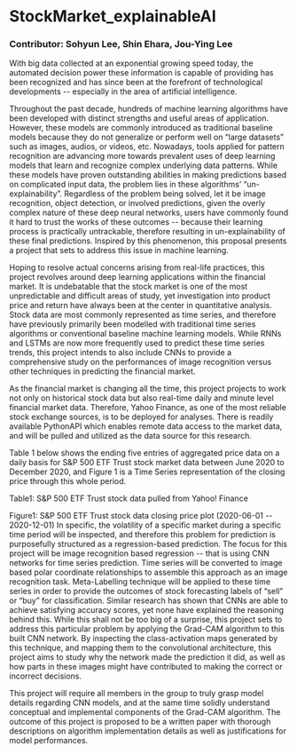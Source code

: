 # StockMarket_explainableAI
### Contributor: Sohyun Lee, Shin Ehara, Jou-Ying Lee

With big data collected at an exponential growing speed today, the automated decision power these information is capable of providing has been recognized and has since been at the forefront of technological developments -- especially in the area of artificial intelligence. 

Throughout the past decade, hundreds of machine learning algorithms have been developed with distinct strengths and useful areas of application. However, these models are commonly introduced as traditional baseline models because they do not generalize or perform well on “large datasets” such as images, audios, or videos, etc. Nowadays, tools applied for pattern recognition are advancing more towards prevalent uses of deep learning models that learn and recognize complex underlying data patterns. While these models have proven outstanding abilities in making predictions based on complicated input data, the problem lies in these algorithms’ “un-explainability”. Regardless of the problem being solved, let it be image recognition, object detection, or involved predictions, given the overly complex nature of these deep neural networks, users have commonly found it hard to trust the works of these outcomes -- because their learning process is practically untrackable, therefore resulting in un-explainability of these final predictions. Inspired by this phenomenon, this proposal presents a project that sets to address this issue in machine learning. 

Hoping to resolve actual concerns arising from real-life practices, this project revolves around deep learning applications within the financial market. It is undebatable that the stock market is one of the most unpredictable and difficult areas of study, yet investigation into product price and return have always been at the center in quantitative analysis. Stock data are most commonly represented as time series, and therefore have previously primarily been modelled with traditional time series algorithms or conventional baseline machine learning models. While RNNs and LSTMs are now more frequently used to predict these time series trends, this project intends to also include CNNs to provide a comprehensive study on the performances of image recognition versus other techniques in predicting the financial market. 

As the financial market is changing all the time, this project projects to work not only on historical stock data but also real-time daily and minute level financial market data. Therefore, Yahoo Finance, as one of the most reliable stock exchange sources, is to be deployed for analyses. There is readily available PythonAPI which enables remote data access to the market data, and will be pulled and utilized as the data source for this research.

Table 1 below shows the ending five entries of aggregated price data on a daily basis for S&P 500 ETF Trust stock market data between June 2020 to December 2020, and Figure 1 is a Time Series representation of the closing price through this whole period.


Table1: S&P 500 ETF Trust stock data pulled from Yahoo! Finance


Figure1: S&P 500 ETF Trust stock data closing price plot (2020-06-01 -- 2020-12-01)
In specific, the volatility of a specific market during a specific time period will be inspected, and therefore this problem for prediction is purposefully structured as a regression-based prediction. The focus for this project will be image recognition based regression -- that is using CNN networks for time series prediction. Time series will be converted to image based polar coordinate relationships to assemble this approach as an image recognition task. Meta-Labelling technique will be applied to these time series in order to provide the outcomes of stock forecasting labels of “sell” or “buy” for classification. Similar research has shown that CNNs are able to achieve satisfying accuracy scores, yet none have explained the reasoning behind this. While this shall not be too big of a surprise, this project sets to address this particular problem by applying the Grad-CAM algorithm to this built CNN network. By inspecting the class-activation maps generated by this technique, and mapping them to the convolutional architecture, this project aims to study why the network made the prediction it did, as well as how parts in these images might have contributed to making the correct or incorrect decisions.

This project will require all members in the group to truly grasp model details regarding CNN models, and at the same time solidly understand conceptual and implemental components of the Grad-CAM algorithm. The outcome of this project is proposed to be a written paper with thorough descriptions on algorithm implementation details as well as justifications for model performances.
